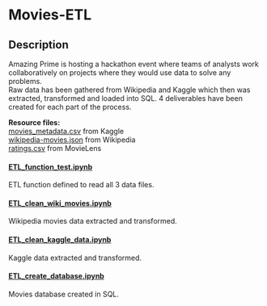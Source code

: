 # Movies-ETL

## Description

Amazing Prime is hosting a hackathon event where teams of analysts work collaboratively on projects where they would use data to solve any problems.<br>
Raw data has been gathered from Wikipedia and Kaggle which then was extracted, transformed and loaded into SQL.  4 deliverables have been created for each part of the process.<br>

**Resource files:**<br>
[movies_metadata.csv](https://github.com/taranahassan/Movies-ETL/blob/main/Resources/movies_metadata.csv) from Kaggle <br>
[wikipedia-movies.json](https://github.com/taranahassan/Movies-ETL/blob/main/Resources/wikipedia-movies.json) from Wikipedia<br>
[ratings.csv](https://github.com/taranahassan/Movies-ETL/blob/main/Resources/ratings.csv) from MovieLens <br>


#### [ETL_function_test.ipynb](https://github.com/taranahassan/Movies-ETL/blob/main/ETL_function_test.ipynb)
ETL function defined to read all 3 data files.

#### [ETL_clean_wiki_movies.ipynb](https://github.com/taranahassan/Movies-ETL/blob/main/ETL_clean_wiki_movies.ipynb)
Wikipedia movies data extracted and transformed.

#### [ETL_clean_kaggle_data.ipynb](https://github.com/taranahassan/Movies-ETL/blob/main/ETL_clean_kaggle_data.ipynb)
Kaggle data extracted and transformed.

#### [ETL_create_database.ipynb](https://github.com/taranahassan/Movies-ETL/blob/main/ETL_create_database.ipynb)
Movies database created in SQL.
